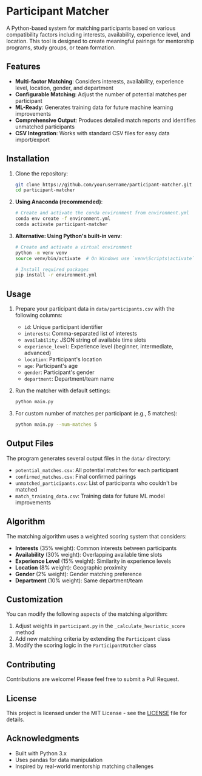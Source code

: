 # Participant Matcher

A Python-based system for matching participants based on various compatibility factors including interests, availability, experience level, and location. This tool is designed to create meaningful pairings for mentorship programs, study groups, or team formation.

## Features

- **Multi-factor Matching**: Considers interests, availability, experience level, location, gender, and department
- **Configurable Matching**: Adjust the number of potential matches per participant
- **ML-Ready**: Generates training data for future machine learning improvements
- **Comprehensive Output**: Produces detailed match reports and identifies unmatched participants
- **CSV Integration**: Works with standard CSV files for easy data import/export

## Installation

1. Clone the repository:
   ```bash
   git clone https://github.com/yourusername/participant-matcher.git
   cd participant-matcher
   ```

2. **Using Anaconda (recommended)**:
   ```bash
   # Create and activate the conda environment from environment.yml
   conda env create -f environment.yml
   conda activate participant-matcher
   ```

3. **Alternative: Using Python's built-in venv**:
   ```bash
   # Create and activate a virtual environment
   python -m venv venv
   source venv/bin/activate  # On Windows use `venv\Scripts\activate`
   
   # Install required packages
   pip install -r environment.yml
   ```

## Usage

1. Prepare your participant data in `data/participants.csv` with the following columns:
   - `id`: Unique participant identifier
   - `interests`: Comma-separated list of interests
   - `availability`: JSON string of available time slots
   - `experience_level`: Experience level (beginner, intermediate, advanced)
   - `location`: Participant's location
   - `age`: Participant's age
   - `gender`: Participant's gender
   - `department`: Department/team name

2. Run the matcher with default settings:
   ```bash
   python main.py
   ```

3. For custom number of matches per participant (e.g., 5 matches):
   ```bash
   python main.py --num-matches 5
   ```

## Output Files

The program generates several output files in the `data/` directory:

- `potential_matches.csv`: All potential matches for each participant
- `confirmed_matches.csv`: Final confirmed pairings
- `unmatched_participants.csv`: List of participants who couldn't be matched
- `match_training_data.csv`: Training data for future ML model improvements

## Algorithm

The matching algorithm uses a weighted scoring system that considers:

- **Interests** (35% weight): Common interests between participants
- **Availability** (30% weight): Overlapping available time slots
- **Experience Level** (15% weight): Similarity in experience levels
- **Location** (8% weight): Geographic proximity
- **Gender** (2% weight): Gender matching preference
- **Department** (10% weight): Same department/team

## Customization

You can modify the following aspects of the matching algorithm:

1. Adjust weights in `participant.py` in the `_calculate_heuristic_score` method
2. Add new matching criteria by extending the `Participant` class
3. Modify the scoring logic in the `ParticipantMatcher` class

## Contributing

Contributions are welcome! Please feel free to submit a Pull Request.

## License

This project is licensed under the MIT License - see the [LICENSE](LICENSE) file for details.

## Acknowledgments

- Built with Python 3.x
- Uses pandas for data manipulation
- Inspired by real-world mentorship matching challenges
